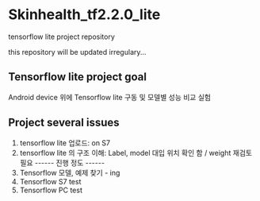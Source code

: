 # Skinhealth_tf2.2.0_lite
 tensorflow lite project repository

this repository will be updated irregulary...

 ## Tensorflow lite project goal

Android device 위에 Tensorflow lite 구동 및 모델별 성능 비교 실험

## Project several issues
 1. tensorflow lite 업로드: on S7
 2. tensorflow lite 의 구조 이해: Label, model 대입 위치 확인 함 / weight 재검토 필요
 ------ 진행 정도 ------
 3. Tensorflow 모델, 예제 찾기 - ing
 4. Tensorflow S7 test
 5. Tensorflow PC test 
